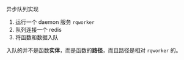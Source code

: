
异步队列实现

1. 运行一个 daemon 服务 `rqworker`
2. 队列连接一个 redis
3. 将函数和数据入队

入队的并不是函数**实体**，而是函数的**路径**，而且路径是相对 `rqworker` 的。
